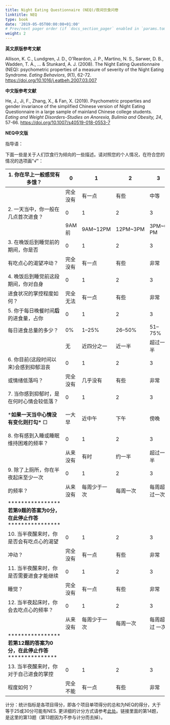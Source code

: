 ```yaml
---
title: Night Eating Questionnaire (NEQ)/夜间饮食问卷
linktitle: NEQ
type: book
date: '2019-05-05T00:00:00+01:00'
# Prev/next pager order (if `docs_section_pager` enabled in `params.toml`)
weight: 2
---
```


**英文原版参考文献**

Allison, K. C., Lundgren, J. D., O'Reardon, J. P., Martino, N. S., Sarwer, D. B., Wadden, T. A., ... & Stunkard, A. J. (2008). The Night Eating Questionnaire (NEQ): psychometric properties of a measure of severity of the Night Eating Syndrome. *Eating Behaviors*, *9*(1), 62-72. https://doi.org/10.1016/j.eatbeh.2007.03.007

**中文版参考文献**

He, J., Ji, F., Zhang, X., & Fan, X. (2019). Psychometric properties and gender invariance of the simplified Chinese version of Night Eating Questionnaire in a large sample of mainland Chinese college students. *Eating and Weight Disorders-Studies on Anorexia, Bulimia and Obesity, 24*, 57-66. https://doi.org/10.1007/s40519-018-0553-7

**NEQ中文版**

指导语：

下面一些是关于人们饮食行为倾向的一些描述。请对照您的个人情况，在符合您的情况的选项画"√"：

| 1. 你在早上一般感觉有多饿？                                   | 0        | 1            | 2        | 3             | 4          |
| ------------------------------------------------------------ | -------- | ------------ | -------- | ------------- | ---------- |
|                                                              | 完全没有 | 有一点       | 有些     | 中等          | 非常       |
| 2. 一天当中，你一般在几点首次进食？                           | 0        | 1            | 2        | 3             | 4          |
|                                                              | 9AM前    | 9AM~12PM     | 12PM~3PM | 3PM~6 PM      | 6PM后      |
| 3. 在晚饭后到睡觉前的期间，你是否                             | 0        | 1            | 2        | 3             | 4          |
| 有吃点心的渴望冲动？                                         | 完全没有 | 有一点       | 有些     | 非常          | 极度       |
| 4. 晚饭后到睡觉前这段期间，你对自身                           | 0        | 1            | 2        | 3             | 4          |
| 进食状况的掌控程度如何？                                     | 完全无法 | 有一点       | 有些     | 非常          | 完全       |
| 5. 你于每日晚餐时间**后**的进食量，占你                       | 0        | 1            | 2        | 3             | 4          |
| 每日进食总量的多少？                                         | 0%       | 1–25%        | 26–50%   | 51–75%        | 76–100%    |
|                                                              | 无       | 近四分之一   | 近一半   | 超过一半      | 几乎全部   |
| 6. 你目前(这段时间以来)会感到抑郁沮丧                         | 0        | 1            | 2        | 3             | 4          |
| 或情绪低落吗？                                               | 完全没有 | 几乎没有     | 有些     | 非常          | 极度       |
| 7. 当你感到抑郁时，是在何时心情会较低落？                     | 0        | 1            | 2        | 3             | 4          |
| ***如果一天当中心情没有变化则打勾\*** □                      | 一大早   | 近中午       | 下午     | 傍晚          | 晚上／深夜 |
| 8. 你有感到入睡或睡眠维持困难的频率？                         | 0        | 1            | 2        | 3             | 4          |
|                                                              | 从来没有 | 有时         | 约一半   | 超过一半      | 每晚       |
| 9. 除了上厕所，你在半夜起床至少一次                           | 0        | 1            | 2        | 3             | 4          |
| 的频率？                                                     | 从来没有 | 每周少于一次 | 每周一次 | 每周超过一次  | 每晚       |
| **************** **若第9题的答案为0分，在此停止作答** **************** |          |              |          |               |            |
| 10. 当半夜醒来时，你是否会有吃点心的渴望                      | 0        | 1            | 2        | 3             | 4          |
| 冲动？                                                       | 完全没有 | 有一点       | 有些     | 非常          | 极度       |
| 11. 当半夜醒来时，你是否需要进食才能继续                      | 0        | 1            | 2        | 3             | 4          |
| 睡觉？                                                       | 完全没有 | 有一点       | 有些     | 非常          | 极度       |
| 12. 当半夜起床时，你会去吃点心的频率？                        | 0        | 1            | 2        | 3             | 4          |
|                                                              | 从来没有 | 每周少于一次 | 每周一次 | 每周超过 一次 | 每晚       |
| **************** **若第12题的答案为0分，在此停止作答** *************** |          |              |          |               |            |
| 13. 当半夜醒来时，你对于自己进食的掌控                        | 0        | 1            | 2        | 3             | 4          |
| 程度如何？                                                   | 完全不能 | 有一点       | 有些     | 非常          | 完全       |

计分：统计指标是各项目得分，即各个项目单项得分的总和为NEQ的得分，大于等于25或30分可能有NES. 更详细的计分方式请参考[此处](https://en.wikipedia.org/wiki/Night_Eating_Questionnaire)。链接里面的第14题，是这里的第13题（第13题因为不参与计分而去掉）。
